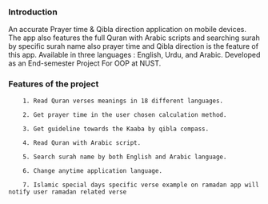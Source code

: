 ### Introduction
An accurate Prayer time & Qibla direction application on mobile devices. The app also features the full Quran with Arabic scripts and searching surah by specific surah name also prayer time and Qibla direction is the feature of this app. Available in three languages : English, Urdu, and Arabic.
Developed as an End-semester Project For OOP at NUST.

### Features of the project

        1. Read Quran verses meanings in 18 different languages.

        2. Get prayer time in the user chosen calculation method.

        3. Get guideline towards the Kaaba by qibla compass.

        4. Read Quran with Arabic script.

        5. Search surah name by both English and Arabic language.

        6. Change anytime application language.
        
        7. Islamic special days specific verse example on ramadan app will notify user ramadan related verse 



